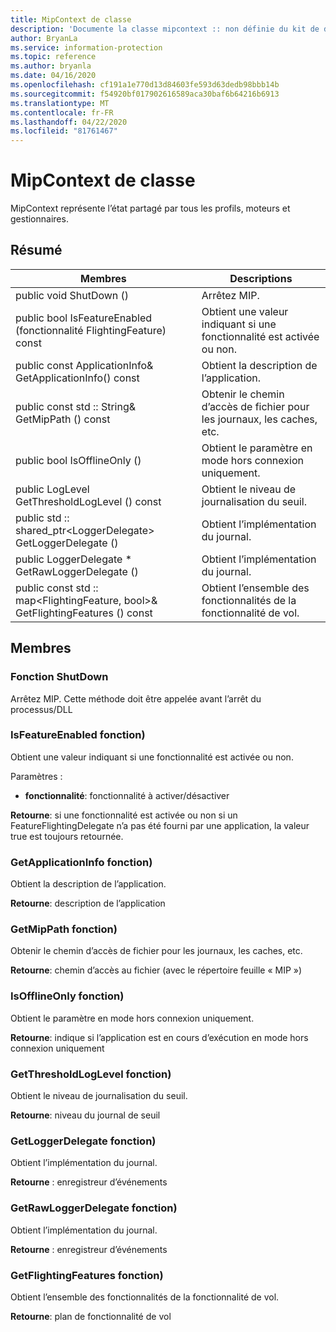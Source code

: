 ```yaml
---
title: MipContext de classe
description: 'Documente la classe mipcontext :: non définie du kit de développement logiciel (SDK) Microsoft Information Protection (MIP).'
author: BryanLa
ms.service: information-protection
ms.topic: reference
ms.author: bryanla
ms.date: 04/16/2020
ms.openlocfilehash: cf191a1e770d13d84603fe593d63dedb98bbb14b
ms.sourcegitcommit: f54920bf017902616589aca30baf6b64216b6913
ms.translationtype: MT
ms.contentlocale: fr-FR
ms.lasthandoff: 04/22/2020
ms.locfileid: "81761467"
---
```

# <a name="class-mipcontext"></a>MipContext de classe 
MipContext représente l’état partagé par tous les profils, moteurs et gestionnaires.
  
## <a name="summary"></a>Résumé
 Membres                        | Descriptions                                
--------------------------------|---------------------------------------------
public void ShutDown ()  |  Arrêtez MIP.
public bool IsFeatureEnabled (fonctionnalité FlightingFeature) const  |  Obtient une valeur indiquant si une fonctionnalité est activée ou non.
public const ApplicationInfo& GetApplicationInfo() const  |  Obtient la description de l’application.
public const std :: String& GetMipPath () const  |  Obtenir le chemin d’accès de fichier pour les journaux, les caches, etc.
public bool IsOfflineOnly ()  |  Obtient le paramètre en mode hors connexion uniquement.
public LogLevel GetThresholdLogLevel () const  |  Obtient le niveau de journalisation du seuil.
public std :: shared_ptr\<LoggerDelegate\> GetLoggerDelegate ()  |  Obtient l’implémentation du journal.
public LoggerDelegate * GetRawLoggerDelegate ()  |  Obtient l’implémentation du journal.
public const std :: map\<FlightingFeature, bool\>& GetFlightingFeatures () const  |  Obtient l’ensemble des fonctionnalités de la fonctionnalité de vol.
  
## <a name="members"></a>Membres
  
### <a name="shutdown-function"></a>Fonction ShutDown
Arrêtez MIP.
Cette méthode doit être appelée avant l’arrêt du processus/DLL
  
### <a name="isfeatureenabled-function"></a>IsFeatureEnabled fonction)
Obtient une valeur indiquant si une fonctionnalité est activée ou non.

Paramètres :  
* **fonctionnalité**: fonctionnalité à activer/désactiver



  
**Retourne**: si une fonctionnalité est activée ou non si un FeatureFlightingDelegate n’a pas été fourni par une application, la valeur true est toujours retournée.
  
### <a name="getapplicationinfo-function"></a>GetApplicationInfo fonction)
Obtient la description de l’application.

  
**Retourne**: description de l’application
  
### <a name="getmippath-function"></a>GetMipPath fonction)
Obtenir le chemin d’accès de fichier pour les journaux, les caches, etc.

  
**Retourne**: chemin d’accès au fichier (avec le répertoire feuille « MIP »)
  
### <a name="isofflineonly-function"></a>IsOfflineOnly fonction)
Obtient le paramètre en mode hors connexion uniquement.

  
**Retourne**: indique si l’application est en cours d’exécution en mode hors connexion uniquement
  
### <a name="getthresholdloglevel-function"></a>GetThresholdLogLevel fonction)
Obtient le niveau de journalisation du seuil.

  
**Retourne**: niveau du journal de seuil
  
### <a name="getloggerdelegate-function"></a>GetLoggerDelegate fonction)
Obtient l’implémentation du journal.

  
**Retourne** : enregistreur d’événements
  
### <a name="getrawloggerdelegate-function"></a>GetRawLoggerDelegate fonction)
Obtient l’implémentation du journal.

  
**Retourne** : enregistreur d’événements
  
### <a name="getflightingfeatures-function"></a>GetFlightingFeatures fonction)
Obtient l’ensemble des fonctionnalités de la fonctionnalité de vol.

  
**Retourne**: plan de fonctionnalité de vol